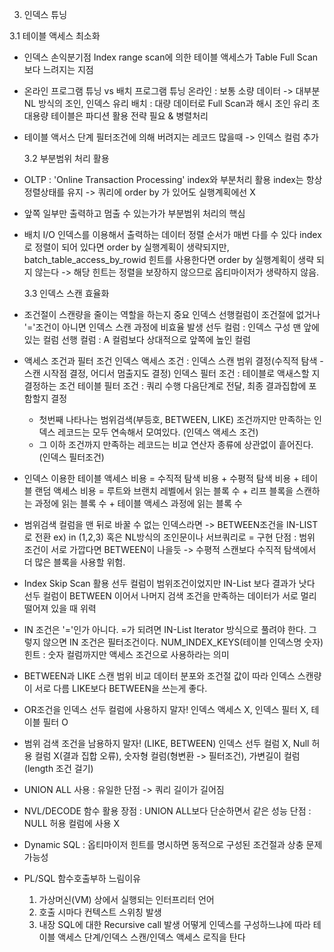 3. 인덱스 튜닝

3.1 테이블 액세스 최소화

- 인덱스 손익분기점
  Index range scan에 의한 테이블 액세스가 Table Full Scan 보다 느려지는 지점
- 온라인 프로그램 튜닝 vs 배치 프로그램 튜닝
  온라인 : 보통 소량 데이터 -> 대부분 NL 방식의 조인, 인덱스 유리
  배치 : 대량 데이터로 Full Scan과 해시 조인 유리
  초대용량 테이블은 파디션 활용 전략 필요 & 병렬처리
- 테이블 액서스 단계 필터조건에 의해 버려지는 레코드 많을때 -> 인덱스 컬럼 추가

  3.2 부분범위 처리 활용

- OLTP : 'Online Transaction Processing'
  index와 부분처리 활용
  index는 항상 정렬상태를 유지 -> 쿼리에 order by 가 있어도 실행계획에선 X
- 앞쪽 일부만 출력하고 멈출 수 있는가가 부분범위 처리의 핵심
- 배치 I/O
  인덱스를 이용해서 출력하는 데이터 정렬 순서가 매번 다를 수 있다
  index로 정렬이 되어 있다면 order by 실행계획이 생략되지만,
  batch_table_access_by_rowid 힌트를 사용한다면 order by 실행계획이 생략 되지 않는다
  -> 해당 힌트는 정렬을 보장하지 않으므로 옵티마이저가 생략하지 않음.

  3.3 인덱스 스캔 효율화

- 조건절이 스캔량을 줄이는 역할을 하는지 중요
  인덱스 선행컬럼이 조건절에 없거나 '='조건이 아니면 인덱스 스캔 과정에 비효율 발생
  선두 컬럼 : 인덱스 구성 맨 앞에 있는 컬럼
  선행 컬럼 : A 컬럼보다 상대적으로 앞쪽에 높인 컬럼
- 액세스 조건과 필터 조건
  인덱스 액세스 조건 : 인덱스 스캔 범위 결정(수직적 탐색 - 스캔 시작점 결정, 어디서 멈출지도 결정)
  인덱스 필터 조건 : 테이블로 액새스할 지 결정하는 조건
  테이블 필터 조건 : 쿼리 수행 다음단계로 전달, 최종 결과집합에 포함할지 결정
  - 첫번째 나타나는 범위검색(부등호, BETWEEN, LIKE) 조건까지만 만족하는 인덱스 레코드는 모두 연속해서 모여있다. (인덱스 액세스 조건)
  - 그 이하 조건까지 만족하는 레코드는 비교 연산자 종류에 상관없이 흩어진다. (인덱스 필터조건)
- 인덱스 이용한 테이블 액세스 비용
  = 수직적 탐색 비용 + 수평적 탐색 비용 + 테이블 랜덤 액세스 비용
  = 루트와 브랜치 레벨에서 읽는 블록 수 + 리프 블록을 스캔하는 과정에 읽는 블록 수 + 테이블 액세스 과정에 읽는 블록 수
- 범위검색 컬럼을 맨 뒤로 바꿀 수 없는 인덱스라면 -> BETWEEN조건을 IN-LIST 로 전환 ex) in (1,2,3)
  혹은 NL방식의 조인문이나 서브쿼리로 = 구현
  단점 : 범위 조건이 서로 가깝다면 BETWEEN이 나을듯 -> 수평적 스캔보다 수직적 탐색에서 더 많은 블록을 사용할 위험.
- Index Skip Scan 활용
  선두 컬럼이 범위조건이었지만 IN-List 보다 결과가 낫다
  선두 컬럼이 BETWEEN 이어서 나머지 검색 조건을 만족하는 데이터가 서로 멀리 떨어져 있을 때 위력
- IN 조건은 '='인가
  아니다. =가 되려면 IN-List Iterator 방식으로 풀려야 한다.
  그렇지 않으면 IN 조건은 필터조건이다.
  NUM_INDEX_KEYS(테이블 인덱스명 숫자) 힌트 : 숫자 컬럼까지만 액세스 조건으로 사용하라는 의미
- BETWEEN과 LIKE 스캔 범위 비교
  데이터 분포와 조건절 값이 따라 인덱스 스캔량이 서로 다름
  LIKE보다 BETWEEN을 쓰는게 좋다.
- OR조건을 인덱스 선두 컬럼에 사용하지 말자!
  인덱스 액세스 X, 인덱스 필터 X, 테이블 필터 O
- 범위 검색 조건을 남용하지 말자! (LIKE, BETWEEN)
  인덱스 선두 컬럼 X, Null 허용 컬럼 X(결과 집합 오류), 숫자형 컬럼(형변환 -> 필터조건), 가변길이 컬럼(length 조건 걸기)
- UNION ALL 사용 : 유일한 단점 -> 쿼리 길이가 길어짐
- NVL/DECODE 함수 활용
  장점 : UNION ALL보다 단순하면서 같은 성능
  단점 : NULL 허용 컬럼에 사용 X
- Dynamic SQL : 옵티마이저 힌트를 명시하면 동적으로 구성된 조건절과 상충 문제 가능성
- PL/SQL 함수호출부하
  느림이유
  1. 가상머신(VM) 상에서 실행되는 인터프리터 언어
  2. 호출 시마다 컨텍스트 스위칭 발생
  3. 내장 SQL에 대한 Recursive call 발생
     어떻게 인덱스를 구성하느냐에 따라 테이블 액세스 단계/인덱스 스캔/인덱스 액세스 로직을 탄다

